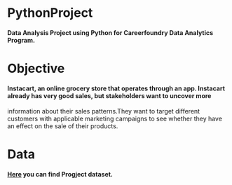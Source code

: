 # PythonProject
#### Data Analysis Project using Python for Careerfoundry Data Analytics Program.
# Objective
#### Instacart, an online grocery store that operates through an app. Instacart already has very good sales, but stakeholders want to uncover more
information about their sales patterns.They want to target different customers with applicable marketing campaigns to see whether they have an effect on the sale of their products. 
# Data
#### [Here](https://www.instacart.com/datasets/grocery-shopping-2017) you can find Progject dataset.
